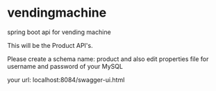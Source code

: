 # vendingmachine
spring boot api for vending machine

This will be the Product API's.

Please create a schema name: product and also edit properties file for username and password of your MySQL

your url: localhost:8084/swagger-ui.html
